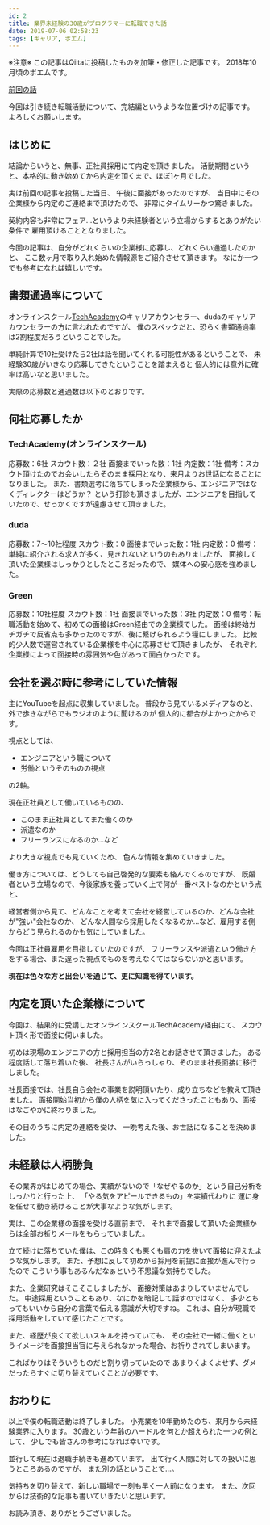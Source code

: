 ```yaml
---
id: 2
title: 業界未経験の30歳がプログラマーに転職できた話
date: 2019-07-06 02:58:23
tags: [キャリア, ポエム]
---
```


※注意※
この記事はQiitaに投稿したものを加筆・修正した記事です。
2018年10月頃のポエムです。

[前回の話](https://www.mb-js.tokyo/2019/07/03/first-post/)

今回は引き続き転職活動について、完結編というような位置づけの記事です。
よろしくお願いします。

## はじめに

結論からいうと、無事、正社員採用にて内定を頂きました。
活動期間というと、本格的に動き始めてから内定を頂くまで、ほぼ1ヶ月でした。

実は前回の記事を投稿した当日、
午後に面接があったのですが、
当日中にその企業様から内定のご連絡まで頂けたので、
非常にタイムリーかつ驚きました。

契約内容も非常にフェア…というより未経験者という立場からするとありがたい条件で
雇用頂けることとなりました。

今回の記事は、自分がどれくらいの企業様に応募し、どれくらい通過したのかと、
ここ数ヶ月で取り入れ始めた情報源をご紹介させて頂きます。
なにか一つでも参考になれば嬉しいです。

## 書類通過率について

オンラインスクール[TechAcademy](https://techacademy.jp/)のキャリアカウンセラー、dudaのキャリアカウンセラーの方に言われたのですが、
僕のスペックだと、恐らく書類通過率は2割程度だろうということでした。

単純計算で10社受けたら2社は話を聞いてくれる可能性があるということで、
未経験30歳がいきなり応募してきたということを踏まえると
個人的には意外に確率は高いなと思いました。

実際の応募数と通過数は以下のとおりです。

## 何社応募したか

### TechAcademy(オンラインスクール)

応募数：6社
スカウト数：２社
面接までいった数：1社
内定数：1社
備考：スカウト頂けたのでお会いしたらそのまま採用となり、来月よりお世話になることになりました。
また、書類選考に落ちてしまった企業様から、エンジニアではなくディレクターはどうか？
という打診も頂きましたが、エンジニアを目指していたので、せっかくですが遠慮させて頂きました。

### duda

応募数：7～10社程度
スカウト数：0
面接までいった数：1社
内定数：0
備考：単純に紹介される求人が多く、見きれないというのもありましたが、
面接して頂いた企業様はしっかりとしたところだったので、
媒体への安心感を強めました。

### Green

応募数：10社程度
スカウト数：1社
面接までいった数：3社
内定数：0
備考：転職活動を始めて、初めての面接はGreen経由での企業様でした。
面接は終始ガチガチで反省点も多かったのですが、後に繋げられるよう糧にしました。
比較的少人数で運営されている企業様を中心に応募させて頂きましたが、
それぞれ企業様によって面接時の雰囲気や色があって面白かったです。

## 会社を選ぶ時に参考にしていた情報

主にYouTubeを起点に収集していました。
普段から見ているメディアなのと、
外で歩きながらでもラジオのように聞けるのが
個人的に都合がよかったからです。

視点としては、

- エンジニアという職について
- 労働というそのものの視点

の2軸。

現在正社員として働いているものの、

- このまま正社員としてまた働くのか
- 派遣なのか
- フリーランスになるのか...など

より大きな視点でも見ていくため、
色んな情報を集めていきました。

働き方については、どうしても自己啓発的な要素も絡んでくるのですが、
既婚者という立場なので、今後家族を養っていく上で何が一番ベストなのかという点と、

経営者側から見て、どんなことを考えて会社を経営しているのか、どんな会社が"強い"会社なのか、
どんな人間なら採用したくなるのか…など、雇用する側からどう見られるのかも気にしていました。

今回は正社員雇用を目指していたのですが、
フリーランスや派遣という働き方をする場合、また違った視点でものを考えなくてはならないかと思います。

**現在は色々な方と出会いを通じて、更に知識を得ています。**

## 内定を頂いた企業様について

今回は、結果的に受講したオンラインスクールTechAcademy経由にて、
スカウト頂く形で面接に伺いました。

初めは現場のエンジニアの方と採用担当の方2名とお話させて頂きました。
ある程度話して落ち着いた後、
社長さんがいらっしゃり、そのまま社長面接に移行しました。

社長面接では、社長自ら会社の事業を説明頂いたり、成り立ちなどを教えて頂きました。
面接開始当初から僕の人柄を気に入ってくださったこともあり、面接はなごやかに終わりました。

その日のうちに内定の連絡を受け、
一晩考えた後、お世話になることを決めました。

## 未経験は人柄勝負

その業界がはじめての場合、実績がないので「なぜやるのか」という自己分析をしっかりと行った上、
「やる気をアピールできるもの」を実績代わりに
運に身を任せて動き続けることが大事なような気がします。

実は、この企業様の面接を受ける直前まで、
それまで面接して頂いた企業様からは全部お祈りメールをもらっていました。

立て続けに落ちていた僕は、この時良くも悪くも肩の力を抜いて面接に迎えたような気がします。
また、予想に反して初めから採用を前提に面接が進んで行ったので
こういう事もあるんだなぁという不思議な気持ちでした。

また、企業研究はそこそこしましたが、
面接対策はあまりしていませんでした。
中途採用ということもあり、なにかを暗記して話すのではなく、
多少とちってもいいから自分の言葉で伝える意識が大切ですね。
これは、自分が現職で採用活動をしていて感じたことです。

また、経歴が良くて欲しいスキルを持っていても、
その会社で一緒に働くというイメージを面接担当官に与えられなかった場合、お祈りされてしまいます。

こればかりはそういうものだと割り切っていたので
あまりくよくよせず、ダメだったらすぐに切り替えていくことが必要です。

## おわりに

以上で僕の転職活動は終了しました。
小売業を10年勤めたのち、来月から未経験業界に入ります。
30歳という年齢のハードルを何とか超えられた一つの例として、
少しでも皆さんの参考になれば幸いです。

並行して現在は退職手続きも進めています。
出て行く人間に対しての扱いに思うところあるのですが、
また別の話ということで…。

気持ちを切り替えて、新しい職場で一刻も早く一人前になります。
また、次回からは技術的な記事も書いていきたいと思います。

お読み頂き、ありがとうございました。
